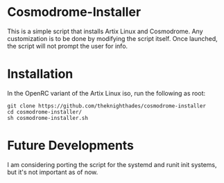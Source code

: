 # Cosmodrome-Installer

This is a simple script that installs Artix Linux and Cosmodrome.
Any customization is to be done by modifying the script itself. Once launched, the script will not prompt the user for info.

# Installation

In the OpenRC variant of the Artix Linux iso, run the following as root:

```
git clone https://github.com/theknighthades/cosmodrome-installer
cd cosmodrome-installer/
sh cosmodrome-installer.sh
```

# Future Developments

I am considering porting the script for the systemd and runit init systems, but it's not important as of now.
